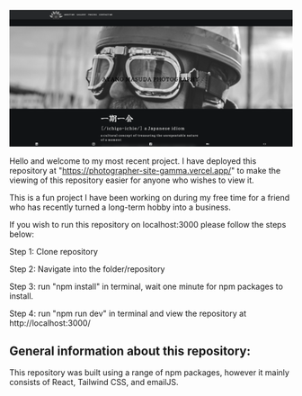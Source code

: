 ![alt text](front-page.png)

Hello and welcome to my most recent project. I have deployed this repository at "https://photographer-site-gamma.vercel.app/" to make the viewing of this repository easier for anyone who wishes to view it.

This is a fun project I have been working on during my free time for a friend who has recently turned a long-term hobby into a business.

If you wish to run this repository on localhost:3000 please follow the steps below:

Step 1: Clone repository

Step 2: Navigate into the folder/repository

Step 3: run "npm install" in terminal, wait one minute for npm packages to install.

Step 4: run "npm run dev" in terminal and view the repository at http://localhost:3000/

## General information about this repository:

This repository was built using a range of npm packages, however it mainly consists of React, Tailwind CSS, and emailJS.
